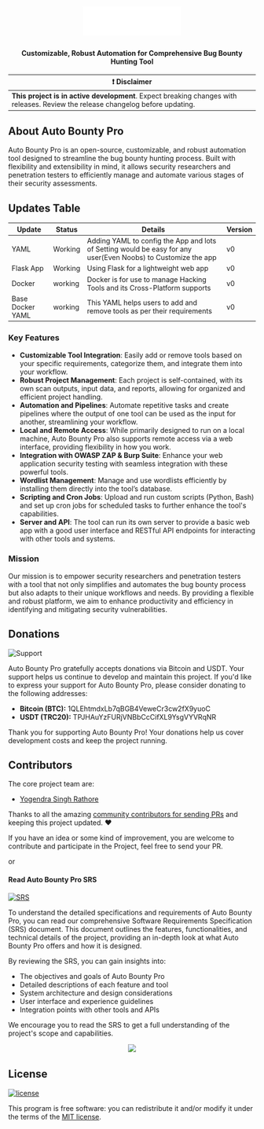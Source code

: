 <h1 align="center">
  <br>
  <a href="https://nuclei.projectdiscovery.io"><img src="static/auto_bounty_pro_logo.png" width="200px" alt="Nuclei"></a>
</h1>

<h4 align="center">Customizable, Robust Automation for Comprehensive Bug Bounty Hunting Tool</h4>


| :exclamation:  **Disclaimer**  |
|---------------------------------|
| **This project is in active development**. Expect breaking changes with releases. Review the release changelog before updating. |

## About Auto Bounty Pro

Auto Bounty Pro is an open-source, customizable, and robust automation tool designed to streamline the bug bounty hunting process. Built with flexibility and extensibility in mind, it allows security researchers and penetration testers to efficiently manage and automate various stages of their security assessments.

## Updates Table
| Update    | Status | Details | Version |
| -------- | ------- | ------- | ------- |
| YAML | Working  | Adding YAML to config the App and lots of Setting would be easy for any user(Even Noobs) to Customize the app | v0 |
| Flask App | Working | Using Flask for a lightweight web app | v0 |
| Docker | working | Docker is for use to manage Hacking Tools and its Cross-Platform supports | v0 |
| Base Docker YAML | working | This YAML helps users to add and remove tools as per their requirements | v0 |

### Key Features

- **Customizable Tool Integration**: Easily add or remove tools based on your specific requirements, categorize them, and integrate them into your workflow.
- **Robust Project Management**: Each project is self-contained, with its own scan outputs, input data, and reports, allowing for organized and efficient project handling.
- **Automation and Pipelines**: Automate repetitive tasks and create pipelines where the output of one tool can be used as the input for another, streamlining your workflow.
- **Local and Remote Access**: While primarily designed to run on a local machine, Auto Bounty Pro also supports remote access via a web interface, providing flexibility in how you work.
- **Integration with OWASP ZAP & Burp Suite**: Enhance your web application security testing with seamless integration with these powerful tools.
- **Wordlist Management**: Manage and use wordlists efficiently by installing them directly into the tool’s database.
- **Scripting and Cron Jobs**: Upload and run custom scripts (Python, Bash) and set up cron jobs for scheduled tasks to further enhance the tool's capabilities.
- **Server and API**: The tool can run its own server to provide a basic web app with a good user interface and RESTful API endpoints for interacting with other tools and systems.

### Mission

Our mission is to empower security researchers and penetration testers with a tool that not only simplifies and automates the bug bounty process but also adapts to their unique workflows and needs. By providing a flexible and robust platform, we aim to enhance productivity and efficiency in identifying and mitigating security vulnerabilities.

## Donations
![Support](https://img.shields.io/badge/Support-Auto%20Bounty%20Pro%20-Green
)

Auto Bounty Pro gratefully accepts donations via Bitcoin and USDT. Your support helps us continue to develop and maintain this project. If you'd like to express your support for Auto Bounty Pro, please consider donating to the following addresses:

- **Bitcoin (BTC):** 1QLEhtmdxLb7qBGB4VeweCr3cw2fX9yuoC
- **USDT (TRC20):** TPJHAuYzFURjVNBbCcCifXL9YsgVYVRqNR

Thank you for supporting Auto Bounty Pro! Your donations help us cover development costs and keep the project running.

## Contributors

The core project team are:
- [Yogendra Singh Rathore](https://github.com/yogendra-singh-rathore/) 

Thanks to all the amazing [community contributors for sending PRs](https://github.com/yogendra-singh-rathore/Auto-Bounty-Pro/graphs/contributors) and keeping this project updated. :heart:

If you have an idea or some kind of improvement, you are welcome to contribute and participate in the Project, feel free to send your PR.

or
#### Read Auto Bounty Pro SRS
[![SRS](https://img.shields.io/badge/SRS-v1.0-Green)](https://github.com/yogendra-singh-rathore/Auto-Bounty-Pro/blob/main/srs.md)

To understand the detailed specifications and requirements of Auto Bounty Pro, you can read our comprehensive Software Requirements Specification (SRS) document. This document outlines the features, functionalities, and technical details of the project, providing an in-depth look at what Auto Bounty Pro offers and how it is designed.

By reviewing the SRS, you can gain insights into:
- The objectives and goals of Auto Bounty Pro
- Detailed descriptions of each feature and tool
- System architecture and design considerations
- User interface and experience guidelines
- Integration points with other tools and APIs

We encourage you to read the SRS to get a full understanding of the project's scope and capabilities.


<p align="center">
<a href="https://github.com/yogendra-singh-rathore/Auto-Bounty-Pro/graphs/contributors">
  <img src="https://contrib.rocks/image?repo=yogendra-singh-rathore/Auto-Bounty-Pro&max=500">
</a>
</p>

## License
[![license](https://img.shields.io/badge/License-MIT-green
)](LICENSE)

This program is free software: you can redistribute it and/or modify it under the terms of the [MIT license](LICENSE).
